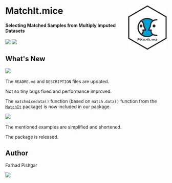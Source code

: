 # MatchIt.mice <img src="man/figure/logo.png" align="right" width="120" />

<!-- badges: start -->
#### Selecting Matched Samples from Multiply Imputed Datasets
<!-- badges: end -->

[![](https://img.shields.io/badge/CRAN%20version-1.0.3-orange.svg?color=success&style=for-the-badge)](https://cran.r-project.org/package=MatchIt.mice)
[![](https://img.shields.io/badge/github%20version-1.0.3-orange.svg?color=red&style=for-the-badge)](https://github.com/FarhadPishgar/MatchIt.mice)

## What's New

![](https://img.shields.io/badge/version-1.0.3-orange.svg?color=important&style=for-the-badge)

The `README.md` and `DESCRIPTION` files are updated.

Not so tiny bugs fixed and performance improved.

The `matchmicedata()` function (based on `match.data()` function from the [`MatchIt`](https://cran.r-project.org/package=MatchIt) package) is now included in our package.

![](https://img.shields.io/badge/version-0.9.1-orange.svg?color=inactive&style=for-the-badge)

The mentioned examples are simplified and shortened.

The package is released.

## Author
Farhad Pishgar

[![](https://img.shields.io/twitter/follow/FarhadPishgar.svg?color=informational&style=for-the-badge)](https://twitter.com/FarhadPishgar)
